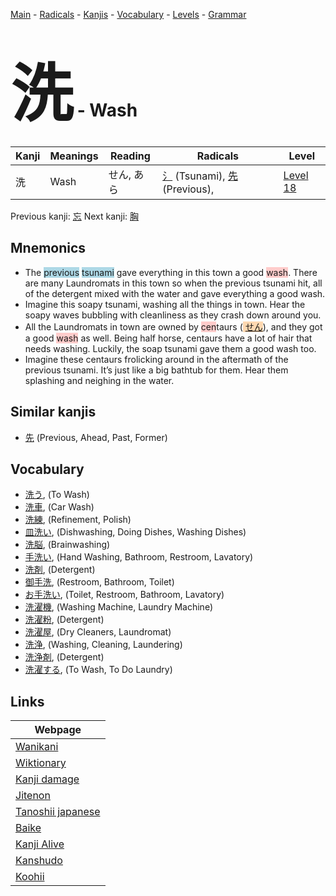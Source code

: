 <style> bigfont {font-size: 100px}</style>
[Main](../README.md) -
[Radicals](../radicals.md) -
[Kanjis](../kanjis.md) -
[Vocabulary](../vocabulary.md) -
[Levels](../levels.md) -
[Grammar](../grammar.md)
# <bigfont> 洗</bigfont> - Wash 

| Kanji | Meanings | Reading | Radicals | Level |
| --- | --- | --- | --- | --- |
| 洗 | Wash | せん, あら | [氵](../radicals/氵.md) (Tsunami), [先](../radicals/先.md) (Previous),  | [Level 18](../levels/wk_level18.md) |

Previous kanji: [忘](忘.md) Next kanji: [胸](胸.md) 

## Mnemonics
 * The <span style="background-color:#ADD8E6"> previous</span> <span style="background-color:#ADD8E6"> tsunami</span> gave everything in this town a good <span style="background-color:#ffcccb"> wash</span>. There are many Laundromats in this town so when the previous tsunami hit, all of the detergent mixed with the water and gave everything a good wash.
* Imagine this soapy tsunami, washing all the things in town. Hear the soapy waves bubbling with cleanliness as they crash down around you.
* All the Laundromats in town are owned by <span style="background-color:#ffcccb"> cen</span>taurs (<span style="background-color:#fed8b1"> [せん](https://jisho.org/search/せん)</span>), and they got a good <span style="background-color:#ffcccb"> wash</span> as well. Being half horse, centaurs have a lot of hair that needs washing. Luckily, the soap tsunami gave them a good wash too.
* Imagine these centaurs frolicking around in the aftermath of the previous tsunami. It’s just like a big bathtub for them. Hear them splashing and neighing in the water.


## Similar kanjis
 * [先](先.md) (Previous, Ahead, Past, Former)


## Vocabulary
 * [洗う](../vocabulary/洗.md), (To Wash)
* [洗車](../vocabulary/洗.md), (Car Wash)
* [洗練](../vocabulary/洗.md), (Refinement, Polish)
* [皿洗い](../vocabulary/洗.md), (Dishwashing, Doing Dishes, Washing Dishes)
* [洗脳](../vocabulary/洗.md), (Brainwashing)
* [手洗い](../vocabulary/洗.md), (Hand Washing, Bathroom, Restroom, Lavatory)
* [洗剤](../vocabulary/洗.md), (Detergent)
* [御手洗](../vocabulary/洗.md), (Restroom, Bathroom, Toilet)
* [お手洗い](../vocabulary/洗.md), (Toilet, Restroom, Bathroom, Lavatory)
* [洗濯機](../vocabulary/洗.md), (Washing Machine, Laundry Machine)
* [洗濯粉](../vocabulary/洗.md), (Detergent)
* [洗濯屋](../vocabulary/洗.md), (Dry Cleaners, Laundromat)
* [洗浄](../vocabulary/洗.md), (Washing, Cleaning, Laundering)
* [洗浄剤](../vocabulary/洗.md), (Detergent)
* [洗濯する](../vocabulary/洗.md), (To Wash, To Do Laundry)



## Links 

| Webpage |
| --- |
| [Wanikani          ](https://www.wanikani.com/kanji/洗) |
| [Wiktionary        ](https://en.wiktionary.org/wiki/洗) |
| [Kanji damage      ](http://www.kanjidamage.com/kanji/search?utf8=✓&q=洗) |
| [Jitenon           ](https://jitenon.com/kanji/洗) |
| [Tanoshii japanese ](https://www.tanoshiijapanese.com/dictionary/kanji.cfm?k=洗) |
| [Baike             ](https://baike.baidu.com/item/洗) |
| [Kanji Alive       ](https://app.kanjialive.com/洗) |
| [Kanshudo          ](https://www.kanshudo.com/searchmn?q=洗) |
| [Koohii            ](https://kanji.koohii.com/study/kanji/洗) |
